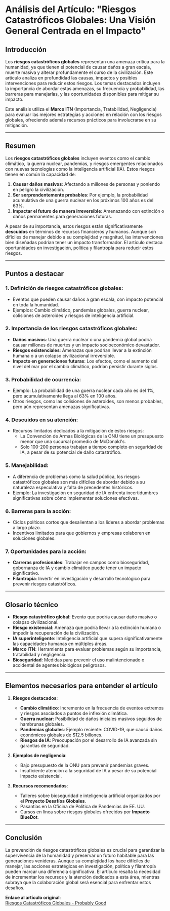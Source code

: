# Análisis del Artículo: "Riesgos Catastróficos Globales: Una Visión General Centrada en el Impacto"

## Introducción
Los **riesgos catastróficos globales** representan una amenaza crítica para la humanidad, ya que tienen el potencial de causar daños a gran escala, muerte masiva y alterar profundamente el curso de la civilización. Este artículo analiza en profundidad las causas, impactos y posibles intervenciones para reducir estos riesgos. Los temas destacados incluyen la importancia de abordar estas amenazas, su frecuencia y probabilidad, las barreras para manejarlas, y las oportunidades disponibles para mitigar su impacto.

Este análisis utiliza el **Marco ITN** (Importancia, Tratabilidad, Negligencia) para evaluar las mejores estrategias y acciones en relación con los riesgos globales, ofreciendo además recursos prácticos para involucrarse en su mitigación.

---

## Resumen
Los **riesgos catastróficos globales** incluyen eventos como el cambio climático, la guerra nuclear, pandemias, y riesgos emergentes relacionados con nuevas tecnologías como la inteligencia artificial (IA). Estos riesgos tienen en común la capacidad de:
1. **Causar daños masivos**: Afectando a millones de personas y poniendo en peligro la civilización.
2. **Ser sorprendentemente probables**: Por ejemplo, la probabilidad acumulativa de una guerra nuclear en los próximos 100 años es del 63%.
3. **Impactar el futuro de manera irreversible**: Amenazando con extinción o daños permanentes para generaciones futuras.

A pesar de su importancia, estos riesgos están significativamente **descuidos** en términos de recursos financieros y humanos. Aunque son difíciles de manejar debido a su complejidad y magnitud, las intervenciones bien diseñadas podrían tener un impacto transformador. El artículo destaca oportunidades en investigación, política y filantropía para reducir estos riesgos.

---

## Puntos a destacar
### 1. **Definición de riesgos catastróficos globales**:
   - Eventos que pueden causar daños a gran escala, con impacto potencial en toda la humanidad.
   - Ejemplos: Cambio climático, pandemias globales, guerra nuclear, colisiones de asteroides y riesgos de inteligencia artificial.

### 2. **Importancia de los riesgos catastróficos globales**:
   - **Daños masivos**: Una guerra nuclear o una pandemia global podría causar millones de muertes y un impacto socioeconómico devastador.
   - **Riesgos existenciales**: Amenazas que podrían llevar a la extinción humana o a un colapso civilizacional irreversible.
   - **Impacto en generaciones futuras**: Los efectos, como el aumento del nivel del mar por el cambio climático, podrían persistir durante siglos.

### 3. **Probabilidad de ocurrencia**:
   - Ejemplo: La probabilidad de una guerra nuclear cada año es del 1%, pero acumulativamente llega al 63% en 100 años.
   - Otros riesgos, como las colisiones de asteroides, son menos probables, pero aún representan amenazas significativas.

### 4. **Descuidos en su atención**:
   - Recursos limitados dedicados a la mitigación de estos riesgos:
     - La Convención de Armas Biológicas de la ONU tiene un presupuesto menor que una sucursal promedio de McDonald's.
     - Solo 100-200 personas trabajan a tiempo completo en seguridad de IA, a pesar de su potencial de daño catastrófico.

### 5. **Manejabilidad**:
   - A diferencia de problemas como la salud pública, los riesgos catastróficos globales son más difíciles de abordar debido a su naturaleza especulativa y falta de precedentes históricos.
   - Ejemplo: La investigación en seguridad de IA enfrenta incertidumbres significativas sobre cómo implementar soluciones efectivas.

### 6. **Barreras para la acción**:
   - Ciclos políticos cortos que desalientan a los líderes a abordar problemas a largo plazo.
   - Incentivos limitados para que gobiernos y empresas colaboren en soluciones globales.

### 7. **Oportunidades para la acción**:
   - **Carreras profesionales**: Trabajar en campos como bioseguridad, gobernanza de IA y cambio climático puede tener un impacto significativo.
   - **Filantropía**: Invertir en investigación y desarrollo tecnológico para prevenir riesgos catastróficos.

---

## Glosario técnico
- **Riesgo catastrófico global**: Evento que podría causar daño masivo o colapso civilizacional.
- **Riesgo existencial**: Amenaza que podría llevar a la extinción humana o impedir la recuperación de la civilización.
- **IA superinteligente**: Inteligencia artificial que supera significativamente las capacidades humanas en múltiples áreas.
- **Marco ITN**: Herramienta para evaluar problemas según su importancia, tratabilidad y negligencia.
- **Bioseguridad**: Medidas para prevenir el uso malintencionado o accidental de agentes biológicos peligrosos.

---

## Elementos necesarios para entender el artículo
1. **Riesgos destacados**:
   - **Cambio climático**: Incremento en la frecuencia de eventos extremos y riesgos asociados a puntos de inflexión climática.
   - **Guerra nuclear**: Posibilidad de daños iniciales masivos seguidos de hambrunas globales.
   - **Pandemias globales**: Ejemplo reciente: COVID-19, que causó daños económicos globales de $12.5 billones.
   - **Riesgos de IA**: Preocupación por el desarrollo de IA avanzada sin garantías de seguridad.

2. **Ejemplos de negligencia**:
   - Bajo presupuesto de la ONU para prevenir pandemias graves.
   - Insuficiente atención a la seguridad de IA a pesar de su potencial impacto existencial.

3. **Recursos recomendados**:
   - Talleres sobre bioseguridad e inteligencia artificial organizados por el **Proyecto Desafíos Globales**.
   - Pasantías en la Oficina de Política de Pandemias de EE. UU.
   - Cursos en línea sobre riesgos globales ofrecidos por **Impacto BlueDot**.

---

## Conclusión
La prevención de riesgos catastróficos globales es crucial para garantizar la supervivencia de la humanidad y preservar un futuro habitable para las generaciones venideras. Aunque su complejidad los hace difíciles de manejar, las acciones estratégicas en investigación, política y filantropía pueden marcar una diferencia significativa. El artículo resalta la necesidad de incrementar los recursos y la atención dedicados a esta área, mientras subraya que la colaboración global será esencial para enfrentar estos desafíos.

**Enlace al artículo original**:  
[Riesgos Catastróficos Globales - Probably Good](https://probablygood.org/cause-areas/global-catastrophic-risks/)
